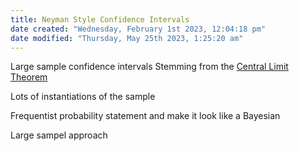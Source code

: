 ```yaml
---
title: Neyman Style Confidence Intervals
date created: "Wednesday, February 1st 2023, 12:04:18 pm"
date modified: "Thursday, May 25th 2023, 1:25:20 am"
---
```


Large sample confidence intervals
Stemming from the [Central Limit Theorem](Central%20Limit%20Theorem.md)

Lots of instantiations of the sample

Frequentist probability statement and make it look like a Bayesian

Large sampel approach
